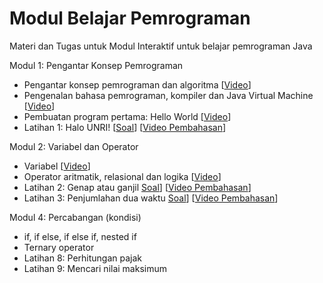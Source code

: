 # Modul Belajar Pemrograman
Materi dan Tugas untuk Modul Interaktif untuk belajar pemrograman Java

Modul 1: Pengantar Konsep Pemrograman
- Pengantar konsep pemrograman dan algoritma [[Video](https://youtu.be/KLBsMuF35jI)]
- Pengenalan bahasa pemrograman, kompiler dan Java Virtual Machine [[Video](https://www.youtube.com/watch?v=leCWaMySuRQ)]
- Pembuatan program pertama: Hello World [[Video](https://youtu.be/lIYRXlUHJRQ)]
- Latihan 1: Halo UNRI! [[Soal](https://github.com/Jurusan-Ilmu-Komputer-Universitas-Riau/Konsep_Pemrograman/tree/main/latihan/latihan1)] [[Video Pembahasan](https://youtu.be/LIZ-G7iIyFI)]

Modul 2: Variabel dan Operator
- Variabel [[Video](https://youtu.be/zG_0OV9TTnE)]
- Operator aritmatik, relasional dan logika [[Video](https://www.youtube.com/watch?v=GpYSoHiEe5A)]
- Latihan 2: Genap atau ganjil [Soal](https://github.com/Jurusan-Ilmu-Komputer-Universitas-Riau/Konsep_Pemrograman/tree/main/latihan/latihan2)] [[Video Pembahasan]()]
- Latihan 3: Penjumlahan dua waktu [Soal](https://github.com/Jurusan-Ilmu-Komputer-Universitas-Riau/Konsep_Pemrograman/tree/main/latihan/latihan3)] [[Video Pembahasan]()]

Modul 4: Percabangan (kondisi)
- if, if else, if else if, nested if
- Ternary operator
- Latihan 8: Perhitungan pajak
- Latihan 9: Mencari nilai maksimum

